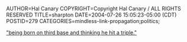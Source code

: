 AUTHOR=Hal Canary
COPYRIGHT=Copyright Hal Canary / ALL RIGHTS RESERVED
TITLE=sharpton
DATE=2004-07-26 15:05:23-05:00 (CDT)
POSTID=279
CATEGORIES=mindless-link-propagation;politics;

["being born on third base and thinking he hit a triple."](http://salon.com/politics/war_room/archive.html?blog=/politics/war_room/2004/07/26/sharpton/index.html)
